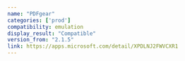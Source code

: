 ```yaml
---
name: "PDFgear"
categories: ['prod']
compatibility: emulation
display_result: "Compatible"
version_from: "2.1.5"
link: https://apps.microsoft.com/detail/XPDLNJ2FWVCXR1
---
```

